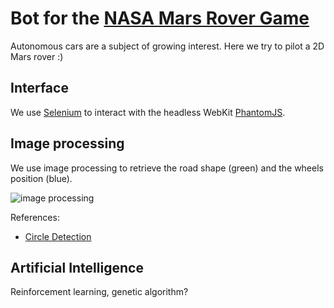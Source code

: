 # Bot for the [NASA Mars Rover Game](https://mars.nasa.gov/gamee-rover/)

Autonomous cars are a subject of growing interest. Here we try to pilot a 2D Mars rover :)

## Interface

We use [Selenium](http://www.seleniumhq.org/) to interact with the headless WebKit [PhantomJS](http://phantomjs.org/).

## Image processing

We use image processing to retrieve the road shape (green) and the wheels position (blue).

![image processing](https://github.com/louisabraham/MarsRover/blob/master/screenshot.png?raw=true)

References:

- [Circle Detection](http://www.cs.utah.edu/~sshankar/cs6640/project5/circle.html)

## Artificial Intelligence

Reinforcement learning, genetic algorithm?